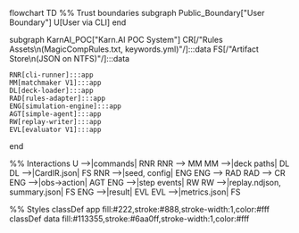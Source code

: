 flowchart TD
  %% Trust boundaries
  subgraph Public_Boundary["User Boundary"]
    U[User via CLI]
  end

  subgraph KarnAI_POC["Karn.AI POC System"]
    CR[/"Rules Assets\n(MagicCompRules.txt, keywords.yml)"/]:::data
    FS[/"Artifact Store\n(JSON on NTFS)"/]:::data

    RNR[cli-runner]:::app
    MM[matchmaker V1]:::app
    DL[deck-loader]:::app
    RAD[rules-adapter]:::app
    ENG[simulation-engine]:::app
    AGT[simple-agent]:::app
    RW[replay-writer]:::app
    EVL[evaluator V1]:::app
  end

  %% Interactions
  U -->|commands| RNR
  RNR --> MM
  MM -->|deck paths| DL
  DL -->|CardIR.json| FS
  RNR -->|seed, config| ENG
  ENG --> RAD
  RAD --> CR
  ENG -->|obs->action| AGT
  ENG -->|step events| RW
  RW -->|replay.ndjson, summary.json| FS
  ENG -->|result| EVL
  EVL -->|metrics.json| FS

  %% Styles
  classDef app fill:#222,stroke:#888,stroke-width:1,color:#fff
  classDef data fill:#113355,stroke:#6aa0ff,stroke-width:1,color:#fff
